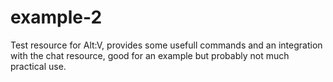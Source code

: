 # example-2
 Test resource for Alt:V, provides some usefull commands and an integration with the chat resource, good for an example but probably not much practical use.
